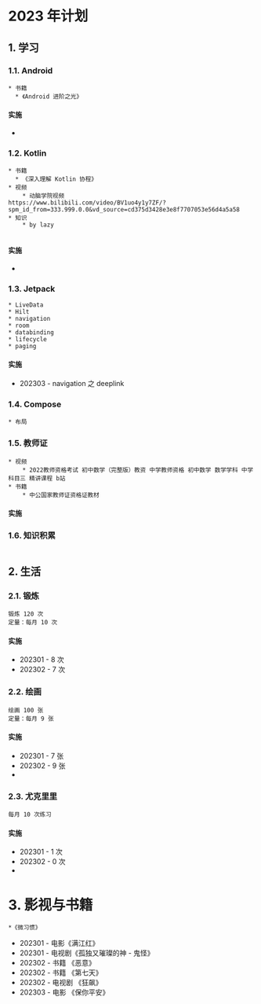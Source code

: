 # 2023 年计划

## 1. 学习

### 1.1. Android

```
* 书籍
  * 《Android 进阶之光》
```

#### 实施

* 

### 1.2. Kotlin

```
* 书籍
  * 《深入理解 Kotlin 协程》
* 视频
	* 动脑学院视频
https://www.bilibili.com/video/BV1uo4y1y7ZF/?spm_id_from=333.999.0.0&vd_source=cd375d3428e3e8f7707053e56d4a5a58
* 知识
	* by lazy
	
```

#### 实施

* 

### 1.3. Jetpack

```
* LiveData
* Hilt
* navigation
* room
* databinding
* lifecycle
* paging
```

#### 实施

* 202303 - navigation 之 deeplink

### 1.4. Compose

```
* 布局

```



### 1.5. 教师证

```
* 视频
	* 2022教师资格考试 初中数学（完整版）教资 中学教师资格 初中数学 数学学科 中学 科目三 精讲课程 b站
* 书籍
	* 中公国家教师证资格证教材
```

#### 实施

### 1.6. 知识积累

```

```



## 2. 生活

### 2.1. 锻炼

```
锻炼 120 次
定量：每月 10 次
```

#### 实施

* 202301 - 8 次
* 202302 - 7 次

### 2.2. 绘画

```
绘画 100 张
定量：每月 9 张
```

#### 实施

* 202301 - 7 张
* 202302 - 9 张
* 

### 2.3. 尤克里里

```
每月 10 次练习
```

#### 实施

* 202301 - 1 次
* 202302 - 0 次
* 



# 3. 影视与书籍

```
*《微习惯》
```

* 202301 - 电影《满江红》
* 202301 - 电视剧《孤独又璀璨的神 - 鬼怪》
* 202302 - 书籍 《恶意》
* 202302 - 书籍 《第七天》
* 202302 - 电视剧 《狂飙》
* 202303 - 电影 《保你平安》
